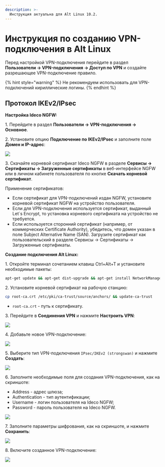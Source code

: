 ```yaml
---
description: >-
  Инструкция актуальна для Alt Linux 10.2.
---
```


# Инструкция по созданию VPN-подключения в Alt Linux

Перед настройкой VPN-подключения перейдите в раздел **Пользователи -> VPN-подключения -> Доступ по VPN** и создайте разрешающее VPN-подключение правило.

{% hint style="warning" %}
Не рекомендуем использовать для VPN-подключений кириллические логины.
{% endhint %}

## Протокол IKEv2/IPsec

**Настройка Ideco NGFW:**

1\. Перейдите в раздел **Пользователи -> VPN-подключения -> Основное**.

2\. Установите опцию **Подключение по IKEv2/IPsec** и заполните поле **Домен и IP-адрес**:

![](/.gitbook/assets/vpn-authorization8.png)

3\. Скачайте корневой сертификат Ideco NGFW в разделе **Сервисы -> Сертификаты -> Загруженные сертификаты** в веб-интерфейсе NGFW или в личном кабинете пользователя по кнопке **Скачать корневой сертификат**.

Применение сертификатов:

* Если сертификат для VPN-подключений издан NGFW, установите корневой сертификат NGFW на устройство пользователя.
* Если для VPN-подключения используется сертификат, выданный Let\`s Encrypt, то установка корневого сертификата на устройство не требуется.
* Если используется сторонний сертификат (например, от коммерческих Certificate Authority), убедитесь, что домен указан в поле Subject Alternative Name (SAN). Загрузите сертификат как пользовательский в разделе Сервисы -> Сертификаты -> Загруженные сертификаты.

**Создание подключения Alt Linux:**

1\. Откройте терминал сочетанием клавиш Ctrl+Alt+T и установите необходимые пакеты:

```bash
apt-get update && apt-get dist-upgrade && apt-get install NetworkManager-strongswan NetworkManager-strongswan-gnome strongswan strongswan-charon-nm strongswan-testing
```

2\. Установите корневой сертификат на рабочую станцию:

```bash
cp root-ca.crt /etc/pki/ca-trust/source/anchors/ && update-ca-trust
```

* `root-ca.crt` - путь к сертификату.

3\. Перейдите в **Соединения VPN** и нажмите **Настроить VPN**:

![](/.gitbook/assets/connection-for-alt-linux.png)

4\. Добавьте новое VPN-подключение:

![](/.gitbook/assets/connection-for-alt-linux1.png)

5\. Выберите тип VPN-подключения `IPsec/IKEv2 (strongswan)` и нажмите **Создать**:

![](/.gitbook/assets/connection-for-alt-linux2.png.png)

6\. Заполните необходимые поля для создания VPN-подключения, как на скриншоте:

* Address - адрес шлюза;
* Authentication - тип аутентификации;
* Username - логин пользователя на Ideco NGFW;
* Password - пароль пользователя на Ideco NGFW.

![](/.gitbook/assets/connection-for-alt-linux3.png.png)

7\. Заполните параметры шифрования, как на скриншоте, и нажмите **Сохранить**:

![](/.gitbook/assets/connection-for-alt-linux4.png.png)

8\. Включите созданное VPN-подключение:

![](/.gitbook/assets/connection-for-alt-linux5.png.png)

</details>